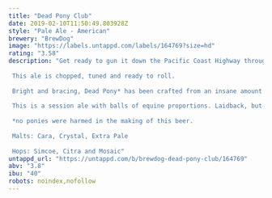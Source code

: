 ```yaml
---
title: "Dead Pony Club"
date: 2019-02-10T11:50:49.803928Z
style: "Pale Ale - American"
brewery: "BrewDog"
image: "https://labels.untappd.com/labels/164769?size=hd"
rating: "3.58"
description: "Get ready to gun it down the Pacific Coast Highway through a hop-heavy west-coast wonderland.  This ale is chopped, tuned and ready to roll.  Bright and bracing, Dead Pony* has been crafted from an insane amount of west coast hops to deliver massive citrus aromas. Dive in and the toasted malt base soon gives way to a huge box-fresh hop hit washing tropical fruit, floral hits and spicy undertones all over your palate.  This is a session ale with balls of equine proportions. Laidback, but hop-forward. California dreaming for the craft beer generation.  *no ponies were harmed in the making of this beer.  Malts: Cara, Crystal, Extra Pale  Hops: Simcoe, Citra and Mosaic"
untappd_url: "https://untappd.com/b/brewdog-dead-pony-club/164769"
abv: "3.8"
ibu: "40"
robots: noindex,nofollow
---
```

